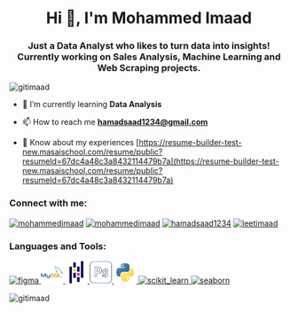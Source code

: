 <h1 align="center">Hi 👋, I'm Mohammed Imaad</h1>
<h3 align="center">Just a Data Analyst who likes to turn data into insights! Currently working on Sales Analysis, Machine Learning and Web Scraping projects.</h3>

<p align="left"> <img src="https://komarev.com/ghpvc/?username=gitimaad&label=Profile%20views&color=0e75b6&style=flat" alt="gitimaad" /> </p>

- 🌱 I’m currently learning **Data Analysis**

- 📫 How to reach me **hamadsaad1234@gmail.com**

- 📄 Know about my experiences [https://resume-builder-test-new.masaischool.com/resume/public?resumeId=67dc4a48c3a8432114479b7a](https://resume-builder-test-new.masaischool.com/resume/public?resumeId=67dc4a48c3a8432114479b7a)

<h3 align="left">Connect with me:</h3>
<p align="left">
<a href="https://twitter.com/mohammedimaad" target="blank"><img align="center" src="https://raw.githubusercontent.com/rahuldkjain/github-profile-readme-generator/master/src/images/icons/Social/twitter.svg" alt="mohammedimaad" height="30" width="40" /></a>
<a href="https://linkedin.com/in/mohammedimaad" target="blank"><img align="center" src="https://raw.githubusercontent.com/rahuldkjain/github-profile-readme-generator/master/src/images/icons/Social/linked-in-alt.svg" alt="mohammedimaad" height="30" width="40" /></a>
<a href="https://www.hackerrank.com/hamadsaad1234" target="blank"><img align="center" src="https://raw.githubusercontent.com/rahuldkjain/github-profile-readme-generator/master/src/images/icons/Social/hackerrank.svg" alt="hamadsaad1234" height="30" width="40" /></a>
<a href="https://www.leetcode.com/leetimaad" target="blank"><img align="center" src="https://raw.githubusercontent.com/rahuldkjain/github-profile-readme-generator/master/src/images/icons/Social/leet-code.svg" alt="leetimaad" height="30" width="40" /></a>
</p>

<h3 align="left">Languages and Tools:</h3>
<p align="left"> <a href="https://www.figma.com/" target="_blank" rel="noreferrer"> <img src="https://www.vectorlogo.zone/logos/figma/figma-icon.svg" alt="figma" width="40" height="40"/> </a> <a href="https://www.mysql.com/" target="_blank" rel="noreferrer"> <img src="https://raw.githubusercontent.com/devicons/devicon/master/icons/mysql/mysql-original-wordmark.svg" alt="mysql" width="40" height="40"/> </a> <a href="https://pandas.pydata.org/" target="_blank" rel="noreferrer"> <img src="https://raw.githubusercontent.com/devicons/devicon/2ae2a900d2f041da66e950e4d48052658d850630/icons/pandas/pandas-original.svg" alt="pandas" width="40" height="40"/> </a> <a href="https://www.photoshop.com/en" target="_blank" rel="noreferrer"> <img src="https://raw.githubusercontent.com/devicons/devicon/master/icons/photoshop/photoshop-line.svg" alt="photoshop" width="40" height="40"/> </a> <a href="https://www.python.org" target="_blank" rel="noreferrer"> <img src="https://raw.githubusercontent.com/devicons/devicon/master/icons/python/python-original.svg" alt="python" width="40" height="40"/> </a> <a href="https://scikit-learn.org/" target="_blank" rel="noreferrer"> <img src="https://upload.wikimedia.org/wikipedia/commons/0/05/Scikit_learn_logo_small.svg" alt="scikit_learn" width="40" height="40"/> </a> <a href="https://seaborn.pydata.org/" target="_blank" rel="noreferrer"> <img src="https://seaborn.pydata.org/_images/logo-mark-lightbg.svg" alt="seaborn" width="40" height="40"/> </a> </p>

<p><img align="center" src="https://github-readme-stats.vercel.app/api/top-langs?username=gitimaad&show_icons=true&locale=en&layout=compact" alt="gitimaad" /></p>
